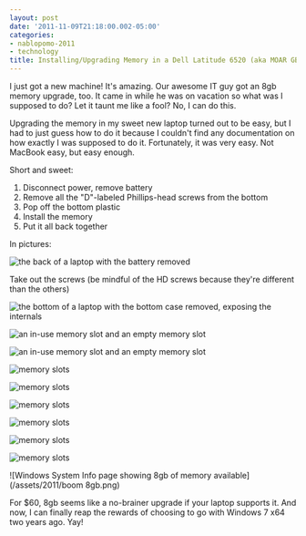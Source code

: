 ```yaml
---
layout: post
date: '2011-11-09T21:18:00.002-05:00'
categories:
- nablopomo-2011
- technology
title: Installing/Upgrading Memory in a Dell Latitude 6520 (aka MOAR GBs!)
---
```


I just got a new machine! It's amazing. Our awesome IT guy got an 8gb memory upgrade, too. It came in while he was on vacation so what was I supposed to do? Let it taunt me like a fool? No, I can do this.

Upgrading the memory in my sweet new laptop turned out to be easy, but I had to just guess how to do it because I couldn't find any documentation on how exactly I was supposed to do it. Fortunately, it was very easy. Not MacBook easy, but easy enough.

Short and sweet:

1. Disconnect power, remove battery
2. Remove all the "D"-labeled Phillips-head screws from the bottom
3. Pop off the bottom plastic
4. Install the memory
5. Put it all back together

In pictures:

![the back of a laptop with the battery removed](/assets/2011/IMG_0624.JPG)

Take out the screws (be mindful of the HD screws because they're different than the others)

![the bottom of a laptop with the bottom case removed, exposing the internals](/assets/2011/IMG_0613.JPG)

![an in-use memory slot and an empty memory slot](/assets/2011/IMG_0615.JPG)

![an in-use memory slot and an empty memory slot](/assets/2011/IMG_0616.JPG)

![memory slots](/assets/2011/IMG_0617.JPG)

![memory slots](/assets/2011/IMG_0618.JPG)

![memory slots](/assets/2011/IMG_0619.JPG)

![memory slots](/assets/2011/IMG_0621.JPG)

![memory slots](/assets/2011/IMG_0622.JPG)

![memory slots](/assets/2011/IMG_0623.JPG)

![Windows System Info page showing 8gb of memory available](/assets/2011/boom 8gb.png)

For $60, 8gb seems like a no-brainer upgrade if your laptop supports it. And now, I can finally reap the rewards of choosing to go with Windows 7 x64 two years ago. Yay!
